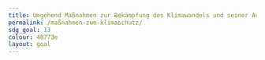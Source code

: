 ```yaml
---
title: Umgehend Maßnahmen zur Bekämpfung des Klimawandels und seiner Auswirkungen ergreifen
permalink: /maßnahmen-zum-klimaschutz/
sdg_goal: 13
colour: 48773e
layout: goal
---
```


